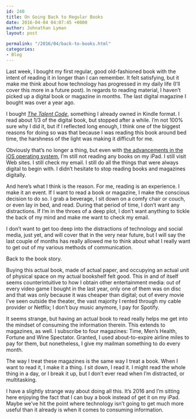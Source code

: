 ```yaml
---
id: 240
title: On Going Back to Regular Books
date: 2016-04-04 04:07:45 +0000
author: Johnathan Lyman
layout: post

permalink: "/2016/04/back-to-books.html"
categories:
- Blog
---
```

Last week, I bought my first regular, good old-fashioned book with the intent of reading it in longer than I can remember. It felt satisfying, but it make me think about how technology has progressed in my daily life (I’ll cover this more in a future post). In regards to reading material, I haven’t picked up a digital book or magazine in months. The last digital magazine I bought was over a year ago.

I bought _[The Talent Code](http://amzn.to/224oUvv)_, something I already owned in Kindle format. I read about 1/3 of the digital book, but stopped after a while. I’m not 100% sure why I did it, but if I reflected long enough, I think one of the biggest reasons for doing so was that because I was reading this book around bed time, the harshness of the light was making it difficult for me.

Obviously that’s no longer a thing, but even with [the advancements in the iOS operating system](http://www.cnet.com/how-to/how-to-enable-night-shift-in-ios-9-3/), I’m still not reading any books on my iPad. I still visit Web sites. I still check my email. I still do all the things that were always digital to begin with. I didn’t hesitate to stop reading books and magazines digitally.

And here’s what I think is the reason. For me, reading is an experience. I make it an event. If I want to read a book or magazine, I make the conscious decision to do so. I grab a beverage, I sit down on a comfy chair or couch, or even lay in bed, and read. During that period of time, I don’t want any distractions. If I’m in the throes of a deep plot, I don’t want anything to tickle the back of my mind and make me want to check my email.

I don’t want to get too deep into the distractions of technology and social media, just yet, and will cover that in the very near future, but I will say the last couple of months has really allowed me to think about what I really want to get out of my various methods of communication.

Back to the book story.

Buying this actual book, made of actual paper, and occupying an actual unit of physical space on my actual bookshelf felt good. This in and of itself seems counterintuitive to how I obtain other entertainment media: out of every video game I bought in the last year, only one of them was on disc and that was only because it was cheaper than digital; out of every movie I’ve seen outside the theater, the vast majority I rented through my cable provider or Netflix; I don’t buy music anymore, I pay for Spotify.

It seems strange, but having an actual book to read really helps me get into the mindset of consuming the information therein. This extends to magazines, as well. I subscribe to four magazines: Time, Men’s Health, Fortune and Wine Spectator. Granted, I used about-to-expire airline miles to pay for them, but nonetheless, I give my mailman something to do every month.

The way I treat these magazines is the same way I treat a book. When I want to read it, I make it a thing. I sit down, I read it. I might read the whole thing in a day, or I break it up, but I don’t ever read when I’m distracted, or multitasking.

I have a slightly strange way about doing all this. It’s 2016 and I’m sitting here enjoying the fact that I can buy a book instead of get it on my iPad. Maybe we’ve hit the point where technology isn’t going to get much more useful than it already is when it comes to consuming information.